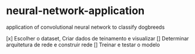 # neural-network-application
application of convolutional neural network to classify dog ​​breeds

[x] Escolher o dataset, Criar dados de teinamento e visualizar 
[] Determinar arquitetura de rede e construir rede
[] Treinar e testar o modelo

